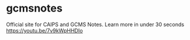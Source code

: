 # gcmsnotes
Official site for CAIPS and GCMS Notes.
Learn more in under 30 seconds https://youtu.be/7v9kWpHHDIo
